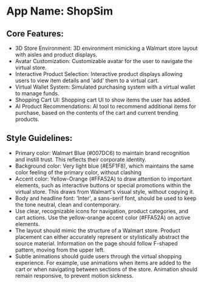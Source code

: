 # **App Name**: ShopSim

## Core Features:

- 3D Store Environment: 3D environment mimicking a Walmart store layout with aisles and product displays.
- Avatar Customization: Customizable avatar for the user to navigate the virtual store.
- Interactive Product Selection: Interactive product displays allowing users to view item details and 'add' them to a virtual cart.
- Virtual Wallet System: Simulated purchasing system with a virtual wallet to manage funds.
- Shopping Cart UI: Shopping cart UI to show items the user has added.
- AI Product Recommendations: AI tool to recommend additional items for purchase, based on the contents of the cart and current trending products.

## Style Guidelines:

- Primary color: Walmart Blue (#007DC6) to maintain brand recognition and instill trust. This reflects their corporate identity.
- Background color: Very light blue (#E5F1F8), which maintains the same color feeling of the primary color, without clashing
- Accent color: Yellow-Orange (#FFA52A) to draw attention to important elements, such as interactive buttons or special promotions within the virtual store. This draws from Walmart's visual style, without copying it.
- Body and headline font: 'Inter', a sans-serif font, should be used to keep the tone neutral, clean and contemporary.
- Use clear, recognizable icons for navigation, product categories, and cart actions. Use the yellow-orange accent color (#FFA52A) on active elements.
- The layout should mimic the structure of a Walmart store. Product placement can either accurately represent or stylistically abstract the source material. Information on the page should follow F-shaped pattern, moving from the upper left.
- Subtle animations should guide users through the virtual shopping experience. For example, use animations when items are added to the cart or when navigating between sections of the store. Animation should remain responsive, to prevent motion sickness.